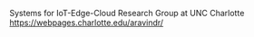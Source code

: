 Systems for IoT-Edge-Cloud Research Group at UNC Charlotte  <br />
https://webpages.charlotte.edu/aravindr/
